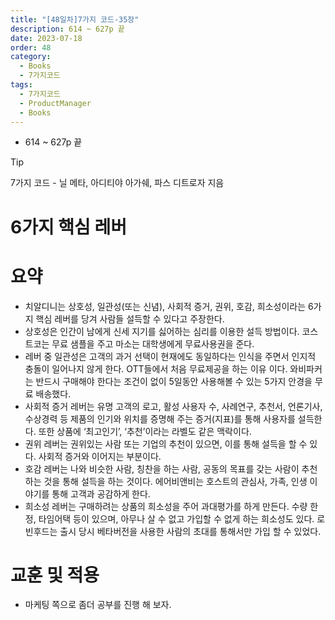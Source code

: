 ```yaml
---
title: "[48일차]7가지 코드-35장"
description: 614 ~ 627p 끝
date: 2023-07-18
order: 48
category:
  - Books
  - 7가지코드
tags:
  - 7가지코드
  - ProductManager
  - Books
---
```


- 614 ~ 627p 끝

>[!tip]
>7가지 코드 - 닐 메타, 아디티야 아가쉐, 파스 디트로자 지음


# 6가지 핵심 레버

# 요약

- 치알디니는 상호성, 일관성(또는 신념), 사회적 증거, 권위, 호감, 희소성이라는 6가지 핵심 레버를 당겨 사람들 설득할 수 있다고 주장한다.
- 상호성은 인간이 남에게 신세 지기를 싫어하는 심리를 이용한 설득 방법이다. 코스트코는 무료 샘플을 주고 마소는 대학생에게 무료사용권을 준다.
- 레버 중 일관성은 고객의 과거 선택이 현재에도 동일하다는 인식을 주면서 인지적 충돌이 일어나지 않게 한다. OTT들에서 처음 무료제공을 하는 이유 이다.
와비파커는 반드시 구매해야 한다는 조건이 없이 5일동안 사용해볼 수 있는 5가지 안경을 무료 배송했다.
- 사회적 증거 레버는 유명 고객의 로고, 활성 사용자 수, 사례연구, 추천서, 언론기사, 수상경력 등 제품의 인기와 위치를 증명해 주는 증거(지표)를 통해 사용자를 설득한다. 
또한 상품에 ‘최고인기’, ‘추천’이라는 라벨도 같은 맥락이다.
- 권위 레버는 권위있는 사람 또는 기업의 추천이 있으면, 이를 통해 설득을 할 수 있다. 사회적 증거와 이어지는 부분이다.
- 호감 레버는 나와 비슷한 사람, 칭찬을 하는 사람, 공동의 목표를 갖는 사람이 추천 하는 것을 통해 설득을 하는 것이다. 에어비앤비는 호스트의 관심사, 가족, 인생 이야기를 통해 고객과 공감하게 한다.
- 희소성 레버는 구매하려는 상품의 희소성을 주어 과대평가를 하게 만든다. 수량 한정, 타임어택 등이 있으며, 아무나 살 수 없고 가입할 수 없게 하는 희소성도 있다. 로빈후드는 출시 당시 베타버전을 사용한 사람의 초대를 통해서만 가입 할 수 있었다.

# 교훈 및 적용

- 마케팅 쪽으로 좀더 공부를 진행 해 보자.